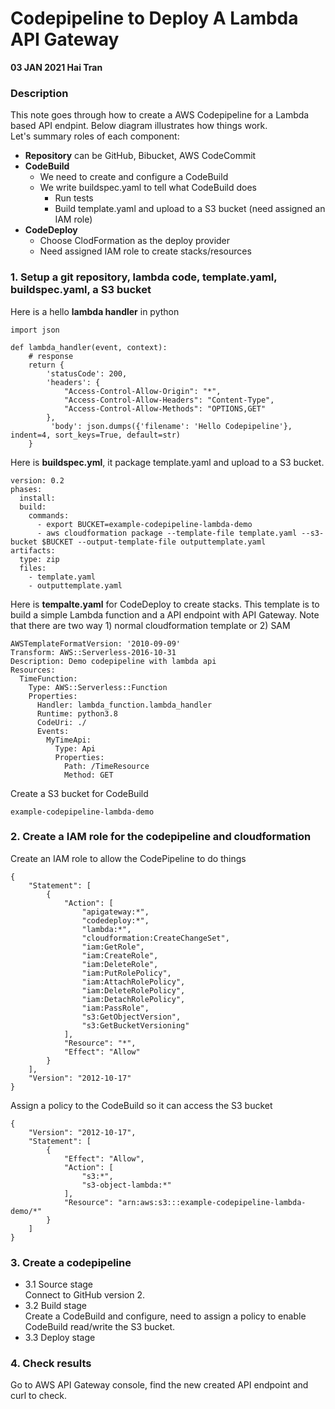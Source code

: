 # Codepipeline to Deploy A Lambda API Gateway 
**03 JAN 2021 Hai Tran**
### Description 
This note goes through how to create a AWS Codepipeline for a Lambda based API endpint. Below diagram illustrates how things work.</br>
Let's summary roles of each component: 
- **Repository** can be GitHub, Bibucket, AWS CodeCommit 
- **CodeBuild** 
  - We need to create and configure a CodeBuild 
  - We write buildspec.yaml to tell what CodeBuild does
    - Run tests 
    - Build template.yaml and upload to a S3 bucket (need assigned an IAM role)
- **CodeDeploy** 
    - Choose ClodFormation as the deploy provider 
    - Need assigned IAM role to create stacks/resources 

### 1. Setup a git repository, lambda code, template.yaml, buildspec.yaml, a S3 bucket 
Here is a hello **lambda handler** in python 
```
import json

def lambda_handler(event, context):
    # response 
    return {
        'statusCode': 200,
        'headers': {
            "Access-Control-Allow-Origin": "*",
            "Access-Control-Allow-Headers": "Content-Type",
            "Access-Control-Allow-Methods": "OPTIONS,GET"
        },
         'body': json.dumps({'filename': 'Hello Codepipeline'},  indent=4, sort_keys=True, default=str)
    }

```
Here is **buildspec.yml**, it package template.yaml and upload to a S3 bucket. 
```
version: 0.2
phases:
  install:
  build:
    commands:
      - export BUCKET=example-codepipeline-lambda-demo
      - aws cloudformation package --template-file template.yaml --s3-bucket $BUCKET --output-template-file outputtemplate.yaml
artifacts:
  type: zip
  files:
    - template.yaml
    - outputtemplate.yaml
```
Here is **tempalte.yaml** for CodeDeploy to create stacks. This template is to build a simple Lambda function and a API endpoint with API Gateway. Note that there are two way 1) normal cloudformation template or 2) SAM 
```
AWSTemplateFormatVersion: '2010-09-09'
Transform: AWS::Serverless-2016-10-31
Description: Demo codepipeline with lambda api 
Resources:
  TimeFunction:
    Type: AWS::Serverless::Function
    Properties:
      Handler: lambda_function.lambda_handler
      Runtime: python3.8
      CodeUri: ./
      Events:
        MyTimeApi:
          Type: Api
          Properties:
            Path: /TimeResource
            Method: GET

```
Create a S3 bucket for CodeBuild 
```
example-codepipeline-lambda-demo
```
### 2. Create a IAM role for the codepipeline and cloudformation 
Create an IAM role to allow the CodePipeline to do things 
```
{
    "Statement": [
        {
            "Action": [
                "apigateway:*",
                "codedeploy:*",
                "lambda:*",
                "cloudformation:CreateChangeSet",
                "iam:GetRole",
                "iam:CreateRole",
                "iam:DeleteRole",
                "iam:PutRolePolicy",
                "iam:AttachRolePolicy",
                "iam:DeleteRolePolicy",
                "iam:DetachRolePolicy",
                "iam:PassRole",
                "s3:GetObjectVersion",
                "s3:GetBucketVersioning"
            ],
            "Resource": "*",
            "Effect": "Allow"
        }
    ],
    "Version": "2012-10-17"
}
```
Assign a policy to the CodeBuild so it can access the S3 bucket 
```
{
    "Version": "2012-10-17",
    "Statement": [
        {
            "Effect": "Allow",
            "Action": [
                "s3:*",
                "s3-object-lambda:*"
            ],
            "Resource": "arn:aws:s3:::example-codepipeline-lambda-demo/*"
        }
    ]
}
```
### 3. Create a codepipeline 
- 3.1 Source stage </br>
Connect to GitHub version 2. 
- 3.2 Build stage </br>
Create a CodeBuild and configure, need to assign a policy to enable CodeBuild read/write the S3 bucket. 
- 3.3 Deploy stage </br>

### 4. Check results 
Go to AWS API Gateway console, find the new created API endpoint and curl to check. 


